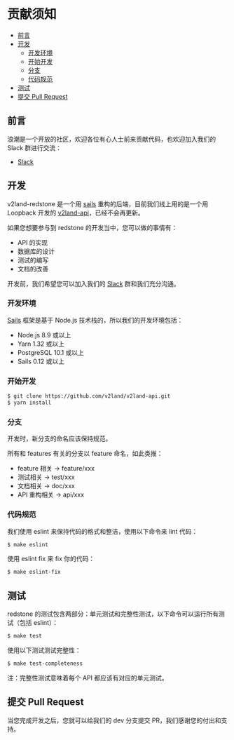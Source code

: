 # 贡献须知

- [前言](#前言)
- [开发](#开发)
  - [开发环境](#开发环境)
  - [开始开发](#开始开发)
  - [分支](#分支)
  - [代码规范](#代码规范)
- [测试](#测试)
- [提交 Pull Request](#提交-pull-request)

## 前言

浪潮是一个开放的社区，欢迎各位有心人士前来贡献代码，也欢迎加入我们的 Slack 群进行交流：

- [Slack](https://join.slack.com/t/v2land/shared_invite/enQtMjkzMzM4MDgwNDUxLWRhMDUxNmQ2ZjZlMjBlN2NmNjUxMTM1NDQ0MDk1YWRlZmI5MmU5MzdmNzQyNmI3ODY2MzhiZTA3NTI0MzFlMGQ)

## 开发

v2land-redstone 是一个用 [sails](https://sailsjs.com/) 重构的后端，目前我们线上用的是一个用 Loopback 开发的 [v2land-api](https://github.com/v2land/v2land-api)，已经不会再更新。

如果您想要参与到 redstone 的开发当中，您可以做的事情有：

- API 的实现
- 数据库的设计
- 测试的编写
- 文档的改善

开发前，我们希望您可以加入我们的 [Slack](https://join.slack.com/t/v2land/shared_invite/enQtMjkzMzM4MDgwNDUxLWRhMDUxNmQ2ZjZlMjBlN2NmNjUxMTM1NDQ0MDk1YWRlZmI5MmU5MzdmNzQyNmI3ODY2MzhiZTA3NTI0MzFlMGQ) 群和我们充分沟通。

### 开发环境

[Sails](https://sailsjs.com/) 框架是基于 Node.js 技术栈的，所以我们的开发环境包括：

- Node.js 8.9 或以上
- Yarn 1.32 或以上
- PostgreSQL 10.1 或以上
- Sails 0.12 或以上

### 开始开发

```sh
$ git clone https://github.com/v2land/v2land-api.git
$ yarn install
```

### 分支

开发时，新分支的命名应该保持规范。

所有和 features 有关的分支以 feature 命名，如此类推：

- feature 相关 -> feature/xxx
- 测试相关 -> test/xxx
- 文档相关 -> doc/xxx
- API 重构相关 -> api/xxx

### 代码规范

我们使用 eslint 来保持代码的格式和整洁，使用以下命令来 lint 代码：

```sh
$ make eslint
```

使用 eslint fix 来 fix 你的代码：

```sh
$ make eslint-fix
```

## 测试

redstone 的测试包含两部分：单元测试和完整性测试，以下命令可以运行所有测试（包括 eslint）：

```sh
$ make test
```

使用以下测试测试完整性：

```sh
$ make test-completeness
```

注：完整性测试意味着每个 API 都应该有对应的单元测试。

## 提交 Pull Request

当您完成开发之后，您就可以给我们的 dev 分支提交 PR，我们感谢您的付出和支持。